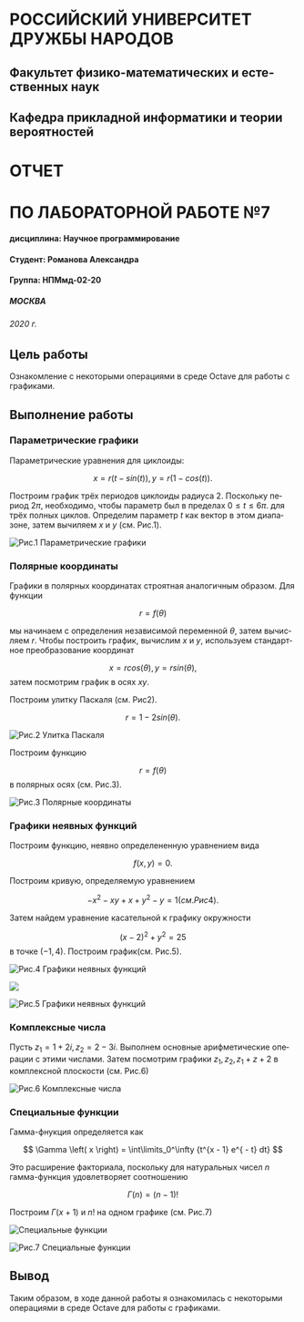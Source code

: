 ﻿---
lang: ru-RU
---
# РОССИЙСКИЙ УНИВЕРСИТЕТ ДРУЖБЫ НАРОДОВ
## Факультет физико-математических и естественных наук
## Кафедра прикладной информатики и теории вероятностей
# ОТЧЕТ
# ПО ЛАБОРАТОРНОЙ РАБОТЕ №7
#### дисциплина: Научное программирование



#### Студент:  Романова Александра

#### Группа:  НПМмд-02-20
##### МОСКВА
###### 2020 г.

## Цель работы

Ознакомление с некоторыми операциями в среде Octave для работы с графиками.

## Выполнение работы

### Параметрические графики

Параметрические уравнения для циклоиды:

$$
x = r \left( t - sin(t) \right), y = r \left( 1 - cos(t) \right).
$$

Построим график трёх периодов циклоиды радиуса 2. Поскольку период $2\pi$,
необходимо, чтобы параметр был в пределах $0 \leq t \leq 6\pi$. для трёх полных циклов.
Определим параметр $t$ как вектор в этом диапазоне, затем вычиляем $x$ и $y$ (см. Рис.1).

![Рис.1 Параметрические графики](C:\Users\gora1\Documents\Учеба\Магистратура\нп\нп_Лабы_МУ\Лаба7\md\Снимок1.jpg)


### Полярные координаты

Графики в полярных координатах строятная аналогичным образом. Для функции

$$
r = f( \theta )
$$

мы начинаем с определения независимой переменной $\theta$, затем вычисляем $r$.
Чтобы построить график, вычислим $x$ и $y$, используем стандартное преобразование координат

$$
x=r cos(\theta), y=r sin(\theta),
$$
затем посмотрим график в осях $xy$.

Построим улитку Паскаля (см. Рис2).

$$
r = 1-2sin(\theta).
$$

![Рис.2 Улитка Паскаля](C:\Users\gora1\Documents\Учеба\Магистратура\нп\нп_Лабы_МУ\Лаба7\md\Снимок2.jpg)


Построим функцию

$$
r = f( \theta )
$$
в полярных осях (см. Рис.3).

![Рис.3 Полярные координаты](C:\Users\gora1\Documents\Учеба\Магистратура\нп\нп_Лабы_МУ\Лаба7\md\Снимок3.jpg)


### Графики неявных функций

Построим функцию, неявно определененную уравнением вида

$$
f(x,y)=0.
$$

Построим кривую, определяемую уравнением

$$
-x^2-xy+x+y^2-y=1 (см. Рис4).
$$

Затем найдем уравнение касательной к графику окружности

$$
(x-2)^2+y^2=25
$$
в точке $(-1,4)$. Построим график(см. Рис.5).

![Рис.4 Графики неявных функций](C:\Users\gora1\Documents\Учеба\Магистратура\нп\нп_Лабы_МУ\Лаба7\md\Снимок4.jpg)

![](C:\Users\gora1\Documents\Учеба\Магистратура\нп\нп_Лабы_МУ\Лаба7\md\Снимок4_1.jpg)

![Рис.5 Графики неявных функций](C:\Users\gora1\Documents\Учеба\Магистратура\нп\нп_Лабы_МУ\Лаба7\md\Снимок4_2.jpg)


### Комплексные числа

Пусть $z_1=1+2i, z_2=2-3i$. Выполнем основные арифметические операции с этими числами. Затем посмотрим графики $z_1,z_2, z_1+z+2$ в комплексной плоскости (см. Рис.6)

![Рис.6 Комплексные числа](C:\Users\gora1\Documents\Учеба\Магистратура\нп\нп_Лабы_МУ\Лаба7\md\Снимок6.jpg)


### Специальные функции

Гамма-фнукция определяется как

$$
\Gamma \left( x \right) = \int\limits_0^\infty {t^{x - 1} e^{ - t} dt}
$$

Это расширение факториала, поскольку для натуральных чисел $n$ гамма-функция 
удовлетворяет соотношению

$$
\Gamma \left( n \right) = \left( n-1 \right) !
$$

Построим $\Gamma \left( x+1 \right)$ и $n!$ на одном графике (см. Рис.7)

![Специальные функции](C:\Users\gora1\Documents\Учеба\Магистратура\нп\нп_Лабы_МУ\Лаба7\md\Снимок7_1.jpg)

![Рис.7 Специальные функции](C:\Users\gora1\Documents\Учеба\Магистратура\нп\нп_Лабы_МУ\Лаба7\md\Снимок7_2.jpg)

## Вывод

Таким образом, в ходе данной работы я ознакомилась с некоторыми операциями в среде Octave для работы с графиками.